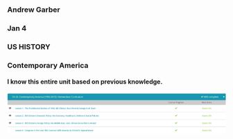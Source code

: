 ### Andrew Garber
### Jan 4
### US HISTORY
### Contemporary America

#### I know this entire unit based on previous knowledge.
![Alt text](Media/contemporary_america_1.png)